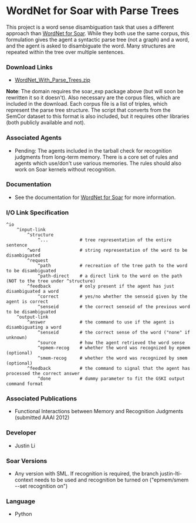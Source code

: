 # WordNet for Soar with Parse Trees #

This project is a word sense disambiguation task that uses a different approach than [WordNet for Soar](Domains_WordNetNate.md).  While they both use the same corpus, this formulation gives the agent a syntactic parse tree (not a graph) and a word, and the agent is asked to disambiguate the word.  Many structures are repeated within the tree over multiple sentences.


### Download Links ###
  * [WordNet\_With\_Parse\_Trees.zip](http://web.eecs.umich.edu/~soar/downloads/Domains/WordNet_With_Parse_Trees.zip)

**Note**: The domain requires the soar\_exp package above (but will soon be rewritten it so it doesn't). Also necessary are the corpus files, which are included in the download. Each corpus file is a list of triples, which represent the parse tree structure. The script that converts from the SemCor dataset to this format is also included, but it requires other libraries (both publicly available and not).

### Associated Agents ###
  * Pending:  The agents included in the tarball check for recognition judgments from long-term memory. There is a core set of rules and agents which use/don't use various memories. The rules should also work on Soar kernels without recognition.

### Documentation ###
  * See the documentation for [WordNet for Soar](Domains_WordNetNate.md) for more information.

### I/O Link Specification ###
```
^io
	^input-link
		^structure
			^...            # tree representation of the entire sentence
		^word               # string representation of the word to be disambiguated
		^request
			^path           # recreation of the tree path to the word to be disambiguated
			^path-direct    # a direct link to the word on the path (NOT to the tree under ^structure)
		^feedback           # only present if the agent has just disambiguated a word
			^correct        # yes/no whether the senseid given by the agent is correct
			^senseid        # the correct senseid of the previous word to be disambiguated
	^output-link
		^answer             # the command to use if the agent is disambiguating a word
			^senseid        # the correct sense of the word ("none" if unknown)
			^source         # how the agent retrieved the word sense
			^epmem-recog    # whether the word was recognized by epmem (optional)
			^smem-recog     # whether the word was recognized by smem (optional)
		^feedback           # the command to signal that the agent has processed the correct answer
			^done           # dummy parameter to fit the GSKI output command format
```
### Associated Publications ###
  * Functional Interactions between Memory and Recognition Judgments (submitted AAAI 2012)

### Developer ###
  * Justin Li

### Soar Versions ###
  * Any version with SML. If recognition is required, the branch justin-lti-context needs to be used and recognition be turned on ("epmem/smem --set recognition on")

### Language ###
  * Python